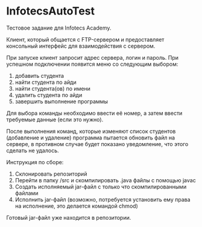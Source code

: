 # InfotecsAutoTest
Тестовое задание для Infotecs Academy.

Клиент, который общается с FTP-сервером и предоставляет консольный интерфейс для взаимодействия с сервером.

При запуске клиент запросит адрес сервера, логин и пароль.
При успешном подключении появится меню со следующим выбором:
1. добавить студента
2. найти студента по айди
3. найти студента(ов) по имени
4. удалить студента по айди
5. завершить выполнение программы

Для выбора команды необходимо ввести её номер, а затем ввести требуемые данные (если это нужно).

После выполнения команд, которые изменяют список студентов (добавление и удаление) программа пытается обновить файл на сервере, в противном случае будет показано уведомление, что этого сделать не удалось.

Инструкция по сборе:
1. Склонировать репозиторий
2. Перейти в папку /src и скомпилировать .java файлы с помощью javac
3. Создать исполняемый jar-файл с только что скомпилированными файлами
4. Исполнить jar-файл (возможно, потребуется установить ему права на исполнение, это делается командой chmod)

Готовый jar-файл уже находится в репозитории.
